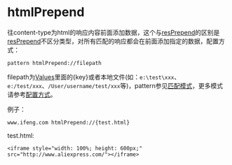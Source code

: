 # htmlPrepend

往content-type为html的响应内容前面添加数据，这个与[resPrepend](resPrepend.html)的区别是[resPrepend](resPrepend.html)不区分类型，对所有匹配的响应都会在前面添加指定的数据，配置方式：

	pattern htmlPrepend://filepath
	
filepath为[Values](http://local.whistlejs.com/#values)里面的{key}或者本地文件(如：`e:\test\xxx`、`e:/test/xxx`、`/User/username/test/xxx`等)，pattern参见[匹配模式](../pattern.html)，更多模式请参考[配置方式](../mode.html)。

例子：

	www.ifeng.com htmlPrepend://{test.html}
	
test.html:

	<iframe style="width: 100%; height: 600px;" src="http://www.aliexpress.com/"></iframe>
